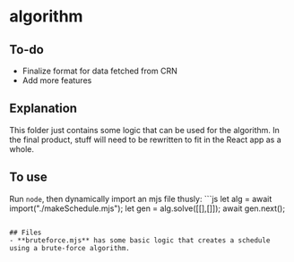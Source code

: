 # algorithm

## To-do
- Finalize format for data fetched from CRN
- Add more features

## Explanation
This folder just contains some logic that can be used for the algorithm.
In the final product, stuff will need to be rewritten to fit in the React app as a whole.

## To use
Run `node`, then dynamically import an mjs file thusly: ```js
let alg = await import("./makeSchedule.mjs");
let gen = alg.solve([[],[]]);
await gen.next();
```

## Files
- **bruteforce.mjs** has some basic logic that creates a schedule using a brute-force algorithm.
